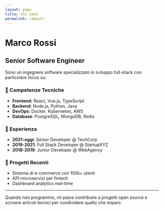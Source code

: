 ```yaml
---
layout: page
title: Chi sono
permalink: /about/
---
```


# Marco Rossi
## Senior Software Engineer

Sono un ingegnere software specializzato in sviluppo full-stack con particolare focus su:

### 🚀 Competenze Tecniche
- **Frontend**: React, Vue.js, TypeScript
- **Backend**: Node.js, Python, Java
- **DevOps**: Docker, Kubernetes, AWS
- **Database**: PostgreSQL, MongoDB, Redis

### 💼 Esperienza
- **2021-oggi**: Senior Developer @ TechCorp
- **2019-2021**: Full Stack Developer @ StartupXYZ
- **2018-2019**: Junior Developer @ WebAgency

### 🎯 Progetti Recenti
- Sistema di e-commerce con 100k+ utenti
- API microservizi per fintech
- Dashboard analytics real-time

---

Quando non programmo, mi piace contribuire a progetti open source e scrivere articoli tecnici per condividere quello che imparo.